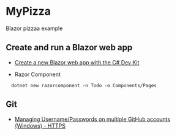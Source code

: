 # MyPizza
Blazor pizzaa example

## Create and run a Blazor web app
- [Create a new Blazor web app with the C# Dev Kit](https://learn.microsoft.com/en-us/training/modules/build-your-first-blazor-web-app/3-exercise-configure-environment?pivots=vscode)

- Razor Component
``` 
  dotnet new razorcomponent -n Todo -o Components/Pages
``` 

## Git 
- [Managing Username/Passwords on multiple GitHub accounts (Windows) - HTTPS](https://www.youtube.com/watch?v=2MGGJtTH0bQ)
